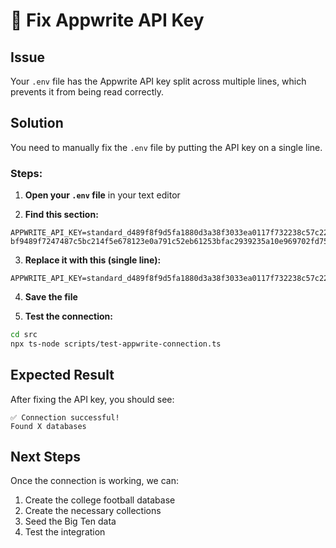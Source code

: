 # 🔧 Fix Appwrite API Key

## Issue
Your `.env` file has the Appwrite API key split across multiple lines, which prevents it from being read correctly.

## Solution
You need to manually fix the `.env` file by putting the API key on a single line.

### Steps:

1. **Open your `.env` file** in your text editor

2. **Find this section:**
```env
APPWRITE_API_KEY=standard_d489f8f9d5fa1880d3a38f3033ea0117f732238c57c2270f11ec720a0957d5ea09915bdb490cf631a3f9fda132007e2d8a7e793ae4fe971509da898a1281e53090f5e1
bf9489f7247487c5bc214f5e678123e0a791c52eb61253bfac2939235a10e969702fd756c372a2952b982460456bc5bf8a53639ed86346e95818428c73
```

3. **Replace it with this (single line):**
```env
APPWRITE_API_KEY=standard_d489f8f9d5fa1880d3a38f3033ea0117f732238c57c2270f11ec720a0957d5ea09915bdb490cf631a3f9fda132007e2d8a7e793ae4fe971509da898a1281e53090f5e1bf9489f7247487c5bc214f5e678123e0a791c52eb61253bfac2939235a10e969702fd756c372a2952b982460456bc5bf8a53639ed86346e95818428c73
```

4. **Save the file**

5. **Test the connection:**
```bash
cd src
npx ts-node scripts/test-appwrite-connection.ts
```

## Expected Result
After fixing the API key, you should see:
```
✅ Connection successful!
Found X databases
```

## Next Steps
Once the connection is working, we can:
1. Create the college football database
2. Create the necessary collections
3. Seed the Big Ten data
4. Test the integration 